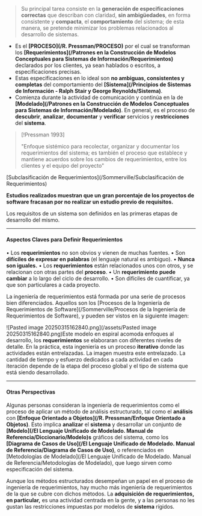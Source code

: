 > Su principal tarea consiste en la **generación de especificaciones correctas** que describan con claridad, **sin ambigüedades**, en forma consistente y **compacta**, el **comportamiento** del sistema; de esta manera, se pretende minimizar los problemas relacionados al desarrollo de sistemas.

- Es el **[PROCESO](/R. Pressman/PROCESO)** por el cual se transforman los **[Requerimientos](/Patrones en la Construcción de Modelos Conceptuales para Sistemas de Información/Requerimientos)** declarados por los clientes, ya sean hablados o escritos, a especificaciones precisas. 
- Estas especificaciones en lo ideal son **no ambiguas, consistentes y completas** del comportamiento del **[Sistema](/Principios de Sistemas de Información - Ralph Stair y George Reynolds/Sistema)**. 
- Comienza durante la actividad de comunicación y continúa en la de **[Modelado](/Patrones en la Construcción de Modelos Conceptuales para Sistemas de Información/Modelado)**. 
En general, es el proceso de **descubrir**, **analizar**, **documentar** y **verificar** servicios y **restricciones** del **sistema**.

> [!Pressman 1993]
> 
> "Enfoque sistémico para recolectar, organizar y documentar los requerimientos del sistema; es también el proceso que establece y mantiene acuerdos sobre los cambios de requerimientos, entre los clientes y el equipo del proyecto"

[Subclasificación de Requerimientos](/Sommerville/Subclasificación de Requerimientos)

**Estudios realizados muestran que un gran porcentaje de los proyectos de software fracasan por no realizar un estudio previo de requisitos.**

Los requisitos de un sistema son definidos en las primeras etapas de desarrollo del mismo.  
****
#### **Aspectos Claves para Definir Requerimientos**
• Los **requerimientos** no son obvios y vienen de muchas fuentes.
• Son **difíciles de expresar en palabras** (el lenguaje natural es ambiguo).
• **Nunca son iguales.**
• Los **requerimientos** están relacionados unos con otros, y se relacionan con otras partes del **proceso**.
• Un **requerimiento** **puede cambiar** a lo largo del ciclo de desarrollo.
• Son difíciles de cuantificar, ya que son particulares a cada proyecto. 

La ingeniería de requerimientos está formada por una serie de procesos bien diferenciados. Aquellos son los [Procesos de la Ingeniería de Requerimientos de Software](/Sommerville/Procesos de la Ingeniería de Requerimientos de Software), y pueden ser vistos en la siguiente imagen:

![Pasted image 20250315162840.png](/assets/Pasted image 20250315162840.png)Este modelo en espiral acomoda enfoques al desarrollo, los **requerimientos** se elaboraran con diferentes niveles de detalle. 
En la práctica, esta ingeniería es un proceso **iterativo** donde las actividades están entrelazadas. La imagen muestra este entrelazado.
La cantidad de tiempo y esfuerzo dedicados a cada actividad en cada iteración depende de la etapa del proceso global y el tipo de sistema que está siendo desarrollado.
****
#### **Otras Perspectivas**
Algunas personas consideran la ingeniería de requerimientos como el proceso de aplicar un método de análisis estructurado, tal como el **análisis** con **[Enfoque Orientado a Objetos](/R. Pressman/Enfoque Orientado a Objetos)**. Esto implica **analizar** el **sistema** y desarrollar un conjunto de **[Modelo](/El Lenguaje Unificado de Modelado. Manual de Referencia/Diccionario/Modelo)s** gráficos del sistema, como los **[Diagrama de Casos de Uso](/El Lenguaje Unificado de Modelado. Manual de Referencia/Diagrama de Casos de Uso)**, o referenciados en [Metodologías de Modelado](/El Lenguaje Unificado de Modelado. Manual de Referencia/Metodologías de Modelado), que luego sirven como especificación del sistema.

Aunque los métodos estructurados desempeñan un papel en el proceso de ingeniería de requerimientos, hay mucho más ingeniería de requerimientos de la que se cubre con dichos métodos. La **adquisición de requerimientos, en particular,** es una actividad centrada en la gente, y a las personas no les gustan las restricciones impuestas por modelos de **sistema** rígidos.
